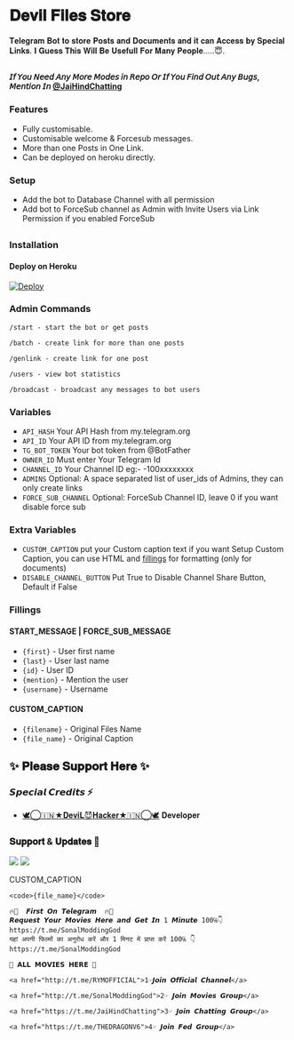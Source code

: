 # 𝐃𝐞𝐯𝐢𝐥 𝐅𝐢𝐥𝐞𝐬 𝐒𝐭𝐨𝐫𝐞

𝐓𝐞𝐥𝐞𝐠𝐫𝐚𝐦 𝐁𝐨𝐭 𝐭𝐨 𝐬𝐭𝐨𝐫𝐞 𝐏𝐨𝐬𝐭𝐬 𝐚𝐧𝐝 𝐃𝐨𝐜𝐮𝐦𝐞𝐧𝐭𝐬 𝐚𝐧𝐝 𝐢𝐭 𝐜𝐚𝐧 𝐀𝐜𝐜𝐞𝐬𝐬 𝐛𝐲 𝐒𝐩𝐞𝐜𝐢𝐚𝐥 𝐋𝐢𝐧𝐤𝐬.
𝐈 𝐆𝐮𝐞𝐬𝐬 𝐓𝐡𝐢𝐬 𝐖𝐢𝐥𝐥 𝐁𝐞 𝐔𝐬𝐞𝐟𝐮𝐥𝐥 𝐅𝐨𝐫 𝐌𝐚𝐧𝐲 𝐏𝐞𝐨𝐩𝐥𝐞.....😇.

##

**𝘐𝘧 𝘠𝘰𝘶 𝘕𝘦𝘦𝘥 𝘈𝘯𝘺 𝘔𝘰𝘳𝘦 𝘔𝘰𝘥𝘦𝘴 𝘪𝘯 𝘙𝘦𝘱𝘰 𝘖𝘳 𝘐𝘧 𝘠𝘰𝘶 𝘍𝘪𝘯𝘥 𝘖𝘶𝘵 𝘈𝘯𝘺 𝘉𝘶𝘨𝘴, 𝘔𝘦𝘯𝘵𝘪𝘰𝘯 𝘐𝘯 [@JaiHindChatting ](https://www.telegram.dog/JaiHindChatting)**

### Features
- Fully customisable.
- Customisable welcome & Forcesub messages.
- More than one Posts in One Link.
- Can be deployed on heroku directly.

### Setup

- Add the bot to Database Channel with all permission
- Add bot to ForceSub channel as Admin with Invite Users via Link Permission if you enabled ForceSub 

##
### Installation
#### Deploy on Heroku
[![Deploy](https://www.herokucdn.com/deploy/button.svg)](https://heroku.com/deploy?template=https://github.com/rakeshyt/DevilFilesStore)</br>


### Admin Commands

```
/start - start the bot or get posts

/batch - create link for more than one posts

/genlink - create link for one post

/users - view bot statistics

/broadcast - broadcast any messages to bot users
```

### Variables

* `API_HASH` Your API Hash from my.telegram.org
* `API_ID` Your API ID from my.telegram.org
* `TG_BOT_TOKEN` Your bot token from @BotFather
* `OWNER_ID` Must enter Your Telegram Id
* `CHANNEL_ID` Your Channel ID eg:- -100xxxxxxxx
* `ADMINS` Optional: A space separated list of user_ids of Admins, they can only create links
* `FORCE_SUB_CHANNEL` Optional: ForceSub Channel ID, leave 0 if you want disable force sub

### Extra Variables

* `CUSTOM_CAPTION` put your Custom caption text if you want Setup Custom Caption, you can use HTML and <a href='https://github.com/rakeshyt/DevilFilesStore/blob/main/README.md#custom_caption'>fillings</a> for formatting (only for documents)
* `DISABLE_CHANNEL_BUTTON` Put True to Disable Channel Share Button, Default if False

### Fillings
#### START_MESSAGE | FORCE_SUB_MESSAGE

* `{first}` - User first name
* `{last}` - User last name
* `{id}` - User ID
* `{mention}` - Mention the user
* `{username}` - Username

#### CUSTOM_CAPTION

* `{filename}` - Original Files Name
* `{file_name}` - Original Caption

## ✨ 𝐏𝐥𝐞𝐚𝐬𝐞 𝐒𝐮𝐩𝐩𝐨𝐫𝐭 𝐇𝐞𝐫𝐞 ✨

### 𝙎𝙥𝙚𝙘𝙞𝙖𝙡 𝘾𝙧𝙚𝙙𝙞𝙩𝙨 ⚡
- [🕊️⃝🇮🇳★𝐃𝐞𝐯𝐢𝐋😈𝐇𝐚𝐜𝐤𝐞𝐫★🇮🇳⃝🕊️](https://t.me/JaiHindChatting) 𝐃𝐞𝐯𝐞𝐥𝐨𝐩𝐞𝐫

### 𝐒𝐮𝐩𝐩𝐨𝐫𝐭 & 𝐔𝐩𝐝𝐚𝐭𝐞𝐬 🎑
<a href="https://t.me/JaiHindChatting"><img src="https://img.shields.io/badge/Join-Group%20Support-blue.svg?style=for-the-badge&logo=Telegram"></a> <a href="https://t.me/SonalModdingGod"><img src="https://img.shields.io/badge/Join-Updates%20Channel-blue.svg?style=for-the-badge&logo=Telegram"></a>


CUSTOM_CAPTION
```
<code>{file_name}</code>

🔥💫  𝙁𝙞𝙧𝙨𝙩 𝙊𝙣 𝙏𝙚𝙡𝙚𝙜𝙧𝙖𝙢  🔥💫
𝙍𝙚𝙦𝙪𝙚𝙨𝙩 𝙔𝙤𝙪𝙧 𝙈𝙤𝙫𝙞𝙚𝙨 𝙃𝙚𝙧𝙚 𝙖𝙣𝙙 𝙂𝙚𝙩 𝙄𝙣 1 𝙈𝙞𝙣𝙪𝙩𝙚 100℅👇
https://t.me/SonalModdingGod
यहां अपनी फिल्मों का अनुरोध करें और 1 मिनट में प्राप्त करें 100℅ 👇
https://t.me/SonalModdingGod

🤭 𝗔𝗟𝗟 𝗠𝗢𝗩𝗜𝗘𝗦 𝗛𝗘𝗥𝗘 🥱

<a href="http://t.me/RYMOFFICIAL">1☞𝙅𝙤𝙞𝙣 𝙊𝙛𝙛𝙞𝙘𝙞𝙖𝙡 𝘾𝙝𝙖𝙣𝙣𝙚𝙡</a>

<a href="http://t.me/SonalModdingGod">2☞ 𝙅𝙤𝙞𝙣 𝙈𝙤𝙫𝙞𝙚𝙨 𝙂𝙧𝙤𝙪𝙥</a>

<a href="https://t.me/JaiHindChatting">3☞ 𝙅𝙤𝙞𝙣 𝘾𝙝𝙖𝙩𝙩𝙞𝙣𝙜 𝙂𝙧𝙤𝙪𝙥</a>

<a href="https://t.me/THEDRAGONV6">4☞ 𝙅𝙤𝙞𝙣 𝙁𝙚𝙙 𝙂𝙧𝙤𝙪𝙥</a>
```
